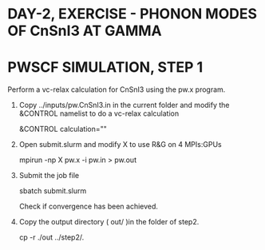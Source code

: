 DAY-2, EXERCISE - PHONON MODES OF CnSnI3 AT GAMMA 
=================================================

# PWSCF SIMULATION, STEP 1 #
 
Perform a vc-relax calculation for CnSnI3  using the pw.x program.

1. Copy ../inputs/pw.CnSnI3.in in the current folder and modify the &CONTROL namelist to do a vc-relax calculation

   	&CONTROL
		calculation=""

2. Open submit.slurm and modify X to use R&G on 4 MPIs:GPUs
	
	mpirun -np X pw.x -i pw.in > pw.out

3. Submit the job file

	sbatch submit.slurm

   Check if convergence has been achieved.

4. Copy the output directory ( out/ )in the folder of step2. 

	cp -r ./out ../step2/.


